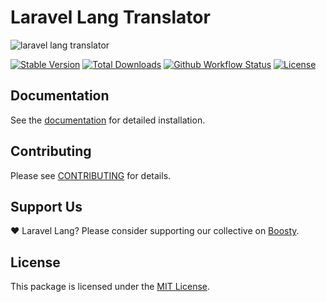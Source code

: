 # Laravel Lang Translator

![laravel lang translator](https://preview.dragon-code.pro/laravel-lang/translator.svg?brand=laravel&preposition=for)

[![Stable Version][badge_stable]][link_packagist]
[![Total Downloads][badge_downloads]][link_packagist]
[![Github Workflow Status][badge_build]][link_build]
[![License][badge_license]](https://laravel-lang.com/license.html)

## Documentation

See the [documentation](https://laravel-lang.com/packages-translator.html) for detailed installation.

## Contributing

Please see [CONTRIBUTING](https://laravel-lang.com/contributions.html) for details.

## Support Us

❤️ Laravel Lang? Please consider supporting our collective on [Boosty](https://boosty.to/laravel-lang).

## License

This package is licensed under the [MIT License](https://laravel-lang.com/license.html).


[badge_build]:          https://img.shields.io/github/actions/workflow/status/laravel-lang/translator/tests.yml?branch=main&style=flat-square

[badge_downloads]:      https://img.shields.io/packagist/dt/laravel-lang/translator.svg?style=flat-square

[badge_license]:        https://img.shields.io/packagist/l/laravel-lang/translator.svg?style=flat-square

[badge_stable]:         https://img.shields.io/github/v/release/laravel-lang/translator?label=stable&style=flat-square

[link_build]:           https://github.com/laravel-lang/translator/actions

[link_packagist]:       https://packagist.org/packages/laravel-lang/translator
